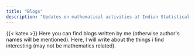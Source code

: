 ```yaml
---
title: "Blogs"
description: "Updates on mathematical activities at Indian Statistical Institute, Bangalore"
---
```

{{< katex >}}
Here you can find blogs written by me (otherwise author's names will be mentioned). Here, I will write about the things i find interesting (may not be mathematics related).        